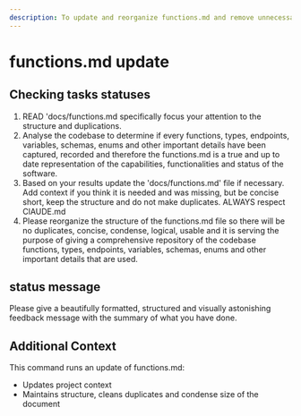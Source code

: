 ```yaml
---
description: To update and reorganize functions.md and remove unnecessary overhead
---
```


# functions.md update

## Checking tasks statuses

1. READ 'docs/functions.md specifically focus your attention to the structure and duplications.
2. Analyse the codebase to determine if every functions, types, endpoints, variables, schemas, enums and other important details have been captured, recorded and therefore the functions.md is a true and up to date representation of the capabilities, functionalities and status of the software. 
3. Based on your results update the 'docs/functions.md' file if necessary. Add context if you think it is needed and was missing, but be concise short, keep the structure and do not make duplicates. ALWAYS respect ClAUDE.md
4. Please reorganize the structure of the functions.md file so there will be no duplicates, concise, condense, logical, usable and it is serving the purpose of giving a comprehensive repository of the codebase functions, types, endpoints, variables, schemas, enums and other important details that are used. 

## status message

Please give a beautifully formatted, structured and visually astonishing feedback message with the summary of what you have done.

## Additional Context

This command runs an update of functions.md:

- Updates project context
- Maintains structure, cleans duplicates and condense size of the document

